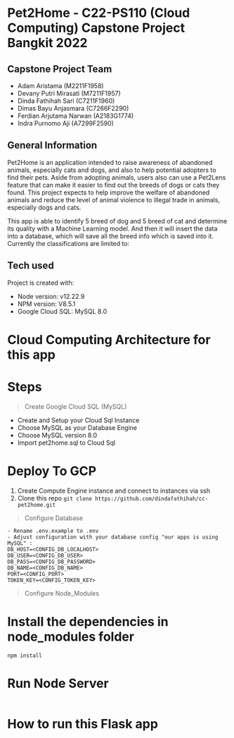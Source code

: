 # Pet2Home - C22-PS110 (Cloud Computing) Capstone Project Bangkit 2022

## Capstone Project Team
- Adam Aristama (M2211F1958) 
- Devany Putri Mirasati (M7211F1957) 
- Dinda Fathihah Sari (C7211F1960) 
- Dimas Bayu Anjasmara (C7266F2290)
- Ferdian Arjutama Narwan (A2183G1774) 
- Indra Purnomo Aji (A7299F2590) 

## General Information

Pet2Home is an application intended to raise awareness of abandoned animals, especially cats and dogs, and also to help potential adopters to find their pets. Aside from adopting animals, users also can use a Pet2Lens feature that can make it easier to find out the breeds of dogs or cats they found. This project expects to help improve the welfare of abandoned animals and reduce the level of animal violence to illegal trade in animals, especially dogs and cats.


This app is able to identify 5 breed of dog and 5 breed of cat and determine its quality with a Machine Learning model. And then it will insert the data into a database, which will save all the breed info which is saved into it. Currently the classifications are limited to:

## Tech used ##
Project is created with:
* Node version: v12.22.9
* NPM version: V8.5.1
* Google Cloud SQL: MySQL 8.0

# Cloud Computing Architecture for this app


# Steps 
> Create Google Cloud SQL (MySQL)
  - Create and Setup your Cloud Sql Instance
  - Choose MySQL as your Database Engine
  - Choose MySQL version 8.0 
  - Import pet2home.sql to Cloud Sql

# Deploy To GCP 
1. Create Compute Engine instance and connect to instances via ssh
2. Clone this repo ```git clone https://github.com/dindafathihah/cc-pet2home.git```

> Configure Database
```
- Rename .env.example to .env
- Adjust configuration with your database config "our apps is using MySQL" : 
DB_HOST=<CONFIG_DB_LOCALHOST>
DB_USER=<CONFIG_DB_USER>
DB_PASS=<CONFIG_DB_PASSWORD>
DB_NAME=<CONFIG_DB_NAME>
PORT=<CONFIG_PORT>
TOKEN_KEY=<CONFIG_TOKEN_KEY>
```

> Configure Node_Modules
# Install the dependencies in node_modules folder
```npm install```
# Run Node Server 
```npm run start
```
# How to run this Flask app

